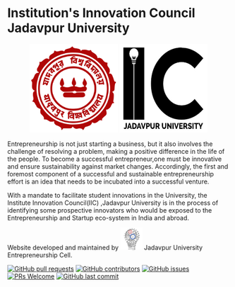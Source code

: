 # Institution's Innovation Council Jadavpur University



<p align="center">
<a href="http://www.jaduniv.edu.in/"><img src="https://github.com/jadavpur-university-ed-cell/IICJadavpurUniversity/blob/master/assets/img/logo/julogo.png" width="200" height="200"></img></a>
<img src="https://github.com/jadavpur-university-ed-cell/IICJadavpurUniversity/blob/master/assets/img/logo/iic_logo_converted.jpg" width="200" height="200"></img></p>



Entrepreneurship is not just starting a business, but it also involves the challenge of resolving a problem, making a positive difference in the life of the people. To become a successful entrepreneur,one must be innovative and ensure sustainability against market changes. 
Accordingly, the first and foremost component of a successful and sustainable entrepreneurship effort is an idea that needs to be incubated into a successful venture.

With a mandate  to  facilitate  student  innovations  in  the  University, the Institute Innovation Council(IIC) ,Jadavpur University is in the process of identifying some prospective innovators who  would  be  exposed  to  the  Entrepreneurship  and  Startup  eco-system  in  India  and  abroad.

Website developed and maintained by <a href="https://www.juecell.in/"><img src="https://github.com/jadavpur-university-ed-cell/IICJadavpurUniversity/blob/master/assets/img/logo/ecelljulogo.png" width="50" height="50"></img></a> Jadavpur University Entrepreneurship Cell.

<a href="https://github.com/jadavpur-university-ed-cell/IICJadavpurUniversity/pulls">![GitHub pull requests](https://img.shields.io/github/issues-pr-raw/jadavpur-university-ed-cell/IICJadavpurUniversity?logo=git&logoColor=white)</a> 
<a href="#">![GitHub contributors](https://img.shields.io/github/contributors/jadavpur-university-ed-cell/IICJadavpurUniversity?logo=github)</a>
[![GitHub issues](https://img.shields.io/github/issues/jadavpur-university-ed-cell/IICJadavpurUniversity?logo=github)](https://github.com/jadavpur-university-ed-cell/IICJadavpurUniversity/issues) 
[![PRs Welcome](https://img.shields.io/badge/PRs-welcome-brightgreen.svg?style=flat&logo=git&logoColor=white)](https://github.com/jadavpur-university-ed-cell) 
[![GitHub last commit](https://img.shields.io/github/last-commit/jadavpur-university-ed-cell/IICJadavpurUniversity?logo=github)](https://github.com/jadavpur-university-ed-cell)


